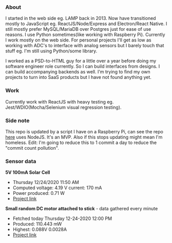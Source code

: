 ### About

I started in the web side eg. LAMP back in 2013. Now have transitioned mostly to JavaScript eg. ReactJS/Node/Express and Electron/React Native. I still mostly prefer MySQL/MariaDB over Postgres just for ease of use reasons. I use Python sometimes(like working with Raspberry Pi). Currently I work mostly on the web side. For personal projects I'll get as low as working with ADC's to interface with analog sensors but I barely touch that stuff eg. I'm still using Python/some library.

I worked as a PSD-to-HTML guy for a little over a year before doing my software engineer role currently. So I can build interfaces from designs. I can build accompanying backends as well. I'm trying to find my own projects to turn into SaaS products but I have not found anything yet.

### Work

Currently work with ReactJS with heavy testing eg. Jest/WDIO(Mocha/Selenium visual regression testing).

### Side note
This repo is updated by a script I have on a Raspberry Pi, can see the repo [here](https://github.com/jdc-cunningham/raspi-git-repo-updater) uses NodeJS. It's an MVP. Also if this stops updating might mean I'm homeless. Edit: I'm going to reduce this to 1 commit a day to reduce the "commit count pollution".

### Sensor data
**5V 100mA Solar Cell**
- Thursday 12/24/2020 11:50 AM
- Computed voltage: 4.19 V current: 170 mA
- Power produced: 0.71 W
- [Project link](https://github.com/jdc-cunningham/raspisolarplotter)

**Small random DC motor attached to stick** - data gathered every minute
- Fetched today Thursday 12-24-2020 12:00 PM
- Produced: 110.443 mW
- Highest: 0.088V 0.0028A
- [Project link](https://github.com/jdc-cunningham/turbine-raspi)